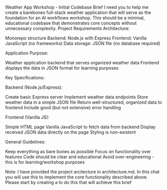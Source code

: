 Weather App Workshop - Initial Codebase Brief
I need you to help me create a barebones full-stack weather application that will serve as the foundation for an AI workflows workshop. This should be a minimal, educational codebase that demonstrates core concepts without unnecessary complexity.
Project Requirements
Architecture:

Monorepo structure
Backend: Node.js with Express
Frontend: Vanilla JavaScript (no frameworks)
Data storage: JSON file (no database required)

Application Purpose:

Weather application backend that serves organized weather data
Frontend displays the data in JSON format for learning purposes

Key Specifications:

Backend (Node.js/Express):

Create basic Express server
Implement weather data endpoints
Store weather data in a simple JSON file
Return well-structured, organized data to frontend
Include good (but not extensive) error handling


Frontend (Vanilla JS):

Simple HTML page
Vanilla JavaScript to fetch data from backend
Display received JSON data directly on the page
Styling is non-existent


General Guidelines:

Keep everything as bare bones as possible
Focus on functionality over features
Code should be clear and educational
Avoid over-engineering - this is for learning/workshop purposes


Note: I have provided the project arcitecture in architecture.md. In this chat you will use this to implement the core functionality described above.
Please start by creating a to do this that will achieve this brief